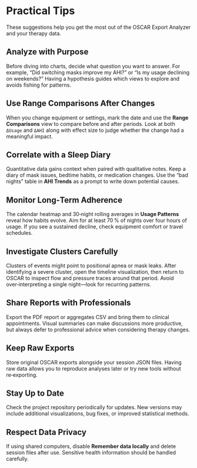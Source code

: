 # Practical Tips

These suggestions help you get the most out of the OSCAR Export Analyzer and your therapy data.

## Analyze with Purpose
Before diving into charts, decide what question you want to answer.  For example, “Did switching masks improve my AHI?” or “Is my usage declining on weekends?”  Having a hypothesis guides which views to explore and avoids fishing for patterns.

## Use Range Comparisons After Changes
When you change equipment or settings, mark the date and use the **Range Comparisons** view to compare before and after periods.  Look at both `ΔUsage` and `ΔAHI` along with effect size to judge whether the change had a meaningful impact.

## Correlate with a Sleep Diary
Quantitative data gains context when paired with qualitative notes.  Keep a diary of mask issues, bedtime habits, or medication changes.  Use the “bad nights” table in **AHI Trends** as a prompt to write down potential causes.

## Monitor Long‑Term Adherence
The calendar heatmap and 30‑night rolling averages in **Usage Patterns** reveal how habits evolve.  Aim for at least 70 % of nights over four hours of usage.  If you see a sustained decline, check equipment comfort or travel schedules.

## Investigate Clusters Carefully
Clusters of events might point to positional apnea or mask leaks.  After identifying a severe cluster, open the timeline visualization, then return to OSCAR to inspect flow and pressure traces around that period.  Avoid over‑interpreting a single night—look for recurring patterns.

## Share Reports with Professionals
Export the PDF report or aggregates CSV and bring them to clinical appointments.  Visual summaries can make discussions more productive, but always defer to professional advice when considering therapy changes.

## Keep Raw Exports
Store original OSCAR exports alongside your session JSON files.  Having raw data allows you to reproduce analyses later or try new tools without re‑exporting.

## Stay Up to Date
Check the project repository periodically for updates.  New versions may include additional visualizations, bug fixes, or improved statistical methods.

## Respect Data Privacy
If using shared computers, disable **Remember data locally** and delete session files after use.  Sensitive health information should be handled carefully.
